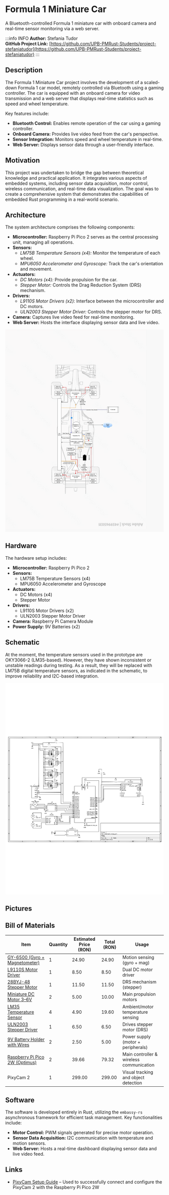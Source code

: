 # Formula 1 Miniature Car 


A Bluetooth-controlled Formula 1 miniature car with onboard camera and real-time sensor monitoring via a web server.


:::info INFO
**Author:** Stefania Tudor \
**GitHub Project Link:** 
[https://github.com/UPB-PMRust-Students/proiect-stefaniatudor](https://github.com/UPB-PMRust-Students/proiect-stefaniatudor)
:::

## Description

The Formula 1 Miniature Car project involves the development of a scaled-down Formula 1 car model, remotely controlled via Bluetooth using a gaming controller. The car is equipped with an onboard camera for video transmission and a web server that displays real-time statistics such as speed and wheel temperature.

Key features include:

- **Bluetooth Control:** Enables remote operation of the car using a gaming controller.
- **Onboard Camera:** Provides live video feed from the car's perspective.
- **Sensor Integration:** Monitors speed and wheel temperature in real-time.
- **Web Server:** Displays sensor data through a user-friendly interface.


## Motivation

This project was undertaken to bridge the gap between theoretical knowledge and practical application. It integrates various aspects of embedded systems, including sensor data acquisition, motor control, wireless communication, and real-time data visualization. The goal was to create a comprehensive system that demonstrates the capabilities of embedded Rust programming in a real-world scenario.


## Architecture

The system architecture comprises the following components:

- **Microcontroller:** Raspberry Pi Pico 2 serves as the central processing unit, managing all operations.
- **Sensors:**
  - *LM75B Temperature Sensors (x4):* Monitor the temperature of each wheel.
  - *MPU6050 Accelerometer and Gyroscope:* Track the car's orientation and movement.
- **Actuators:**
  - *DC Motors (x4):* Provide propulsion for the car.
  - *Stepper Motor:* Controls the Drag Reduction System (DRS) mechanism.
- **Drivers:**
  - *L9110S Motor Drivers (x2):* Interface between the microcontroller and DC motors.
  - *ULN2003 Stepper Motor Driver:* Controls the stepper motor for DRS.
- **Camera:** Captures live video feed for real-time monitoring.
- **Web Server:** Hosts the interface displaying sensor data and live video.

![Diagram](Picture1.svg)


## Hardware

The hardware setup includes:

- **Microcontroller:** Raspberry Pi Pico 2
- **Sensors:**
  - LM75B Temperature Sensors (x4)
  - MPU6050 Accelerometer and Gyroscope
- **Actuators:**
  - DC Motors (x4)
  - Stepper Motor
- **Drivers:**
  - L9110S Motor Drivers (x2)
  - ULN2003 Stepper Motor Driver
- **Camera:** Raspberry Pi Camera Module
- **Power Supply:** 9V Batteries (x2)

## Schematic

At the moment, the temperature sensors used in the prototype are OKY3066-2 (LM35-based). However, they have shown inconsistent or unstable readings during testing. As a result, they will be replaced with LM75B digital temperature sensors, as indicated in the schematic, to improve reliability and I2C-based integration.


![Schematic made in Kicad](schematic.svg)

## Pictures



## Bill of Materials 

| Item                                                                                              | Quantity | Estimated Price (RON) | Total (RON) | Usage                                           |
|---------------------------------------------------------------------------------------------------|----------|------------------------|-------------|------------------------------------------------|
| [GY-6500 (Gyro + Magnetometer)](https://contactelectric.ro/module-diverse-arduino/1577-gy-6500-modul-magnetometru-giroscop) | 1        | 24.90                 | 24.90       | Motion sensing (gyro + mag)                   |
| [L9110S Motor Driver](https://contactelectric.ro/drivere-motor/2779-oky3199-3-driver-motor-cu-l9110s-h-bridge-dc)           | 1        | 8.50                  | 8.50        | Dual DC motor driver                           |
| [28BYJ-48 Stepper Motor](https://contactelectric.ro/motoare-arduino/478-motor-pas-cu-pas-28ybj-48-cu-4-faze-5-fire-5vdc)    | 1        | 11.50                 | 11.50       | DRS mechanism (stepper)                        |
| [Miniature DC Motor 3–6V](https://contactelectric.ro/motoare-arduino/7803-motor-miniatura-dc-3-6v-oky5022-3)                | 2        | 5.00                  | 10.00       | Main propulsion motors                         |
| [LM35 Temperature Sensor](https://contactelectric.ro/senzori-arduino/2386-senzor-de-temperatura-cu-lm35-4-30v-oky3066-2)    | 4        | 4.90                  | 19.60       | Ambient/motor temperature sensing              |
| [ULN2003 Stepper Driver](https://contactelectric.ro/drivere-motor/2073-driver-motor-stepper-cu-uln2003-oky3192-10107101)    | 1        | 6.50                  | 6.50        | Drives stepper motor (DRS)                     |
| [9V Battery Holder with Wires](https://contactelectric.ro/module-diverse-arduino/8399-suport-cu-fire-pentru-baterii-9v-oky0252-1) | 2   | 2.50                  | 5.00        | Power supply (motor + peripherals)             |
| [Raspberry Pi Pico 2W (Optimus)](https://www.optimusdigital.ro/ro/raspberry-pi/21133-raspberry-pi-pico-w-wireless.html)     | 2        | 39.66                  | 79.32       | Main controller & wireless communication       |
| PixyCam 2                                                                                          | 1        | 299.00                | 299.00      | Visual tracking and object detection           |


## Software

The software is developed entirely in Rust, utilizing the `embassy-rs` asynchronous framework for efficient task management. Key functionalities include:

- **Motor Control:** PWM signals generated for precise motor operation.
- **Sensor Data Acquisition:** I2C communication with temperature and motion sensors.
- **Web Server:** Hosts a real-time dashboard displaying sensor data and live video feed.


## Links

- [PixyCam Setup Guide](https://pixycam.com/start) – Used to successfully connect and configure the PixyCam 2 with the Raspberry Pi Pico 2W



